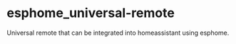 # esphome_universal-remote
Universal remote that can be integrated into homeassistant using esphome. 
